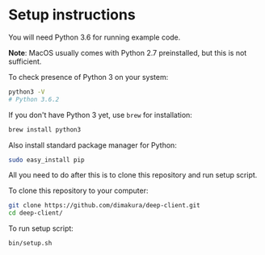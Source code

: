 # Setup instructions

You will need Python 3.6 for running example code.

**Note**: MacOS usually comes with Python 2.7 preinstalled, but this is not sufficient.

To check presence of Python 3 on your system:

```sh
python3 -V
# Python 3.6.2
```

If you don't have Python 3 yet, use `brew` for installation:

```sh
brew install python3
```

Also install standard package manager for Python:

```sh
sudo easy_install pip
```

All you need to do after this is to clone this repository and run setup script.

To clone this repository to your computer:

```sh
git clone https://github.com/dimakura/deep-client.git
cd deep-client/
```
To run setup script:

```sh
bin/setup.sh
```
